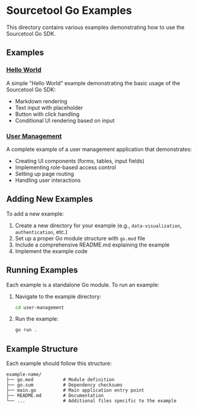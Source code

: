 # Sourcetool Go Examples

This directory contains various examples demonstrating how to use the Sourcetool Go SDK.

## Examples

### [Hello World](./hello-world)

A simple "Hello World" example demonstrating the basic usage of the Sourcetool Go SDK:
- Markdown rendering
- Text input with placeholder
- Button with click handling
- Conditional UI rendering based on input

### [User Management](./user-management)

A complete example of a user management application that demonstrates:
- Creating UI components (forms, tables, input fields)
- Implementing role-based access control
- Setting up page routing
- Handling user interactions

## Adding New Examples

To add a new example:

1. Create a new directory for your example (e.g., `data-visualization`, `authentication`, etc.)
2. Set up a proper Go module structure with `go.mod` file
3. Include a comprehensive README.md explaining the example
4. Implement the example code

## Running Examples

Each example is a standalone Go module. To run an example:

1. Navigate to the example directory:
   ```bash
   cd user-management
   ```

2. Run the example:
   ```bash
   go run .
   ```

## Example Structure

Each example should follow this structure:

```
example-name/
├── go.mod           # Module definition
├── go.sum           # Dependency checksums
├── main.go          # Main application entry point
├── README.md        # Documentation
└── ...              # Additional files specific to the example

